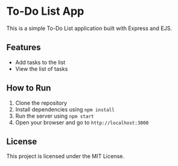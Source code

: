 # To-Do List App

This is a simple To-Do List application built with Express and EJS.

## Features
- Add tasks to the list
- View the list of tasks

## How to Run
1. Clone the repository
2. Install dependencies using `npm install`
3. Run the server using `npm start`
4. Open your browser and go to `http://localhost:3000`

## License
This project is licensed under the MIT License.
